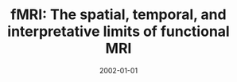---
title: "fMRI: The spatial, temporal, and interpretative limits of functional MRI"
date: 2002-01-01
authors_string: Peter Bandettini
authors:
   - Peter Bandettini
author_ids:
   - peter_bandettini
journal: ''
volume: 
issue: 
pages: 344-357
book_title: ''
publisher: 'Lippencott Williams \& Wilkins'
abstract: ""
project_id: 
paper_url: 
doi: 
data_loc: ''
code_loc: ''
file: '/assets/publications//assets/publications/'
file_name: '/assets/publications/'
type: book_chapter
pub_str: 'In:  (2002)'
layout: publication 
---